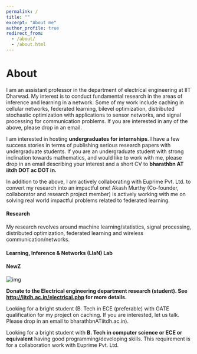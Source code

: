 ```yaml
---
permalink: /
title: ""
excerpt: "About me"
author_profile: true
redirect_from: 
  - /about/
  - /about.html
---
```


# About 

I am an assistant professor in the department of electrical engineering at IIT Dharwad. My interest is to conduct fundamental research in the areas of inference and learning in a network. Some of my work include caching in cellular networks, federated learning, bilevel optimization, distributed stochastic optimization with applications to sensor networks, and signal processing for communication problems. If you are interested in any of the above, please drop in an email.

I am interested in hosting **undergraduates for internships**. I have a few success stories in terms of publishing serious research papers with undergraduate students. If you are an undergraduate student with strong inclination towards mathematics, and would like to work with me, please drop in an email describing your interest and a short CV to **bharathbn AT iitdh DOT ac DOT in.** 

In addition to the above, I am actively collaborating with Euprime Pvt. Ltd. to convert my research into an impactful one! Akash Murthy (Co-founder, collaborator and research project member) is actively working with me on solving real world impactful problems related to federated learning.

#### Research

My research revolves around machine learning/statistics, signal processing, distributed optimization, federated learning and wireless communication/networks.

#### Learning, Inference & Networks (LIaN) Lab


#### NewZ

![img](https://bnbharath.files.wordpress.com/2020/06/img_1282.jpg?w=200)



**Donate to the Electrical engineering department research (student). See http://iitdh.ac.in/electrical.php for more details.**

Looking for a bright student (B. Tech in ECE (preferable) with GATE qualification for my project on caching. If you are interested, let us talk. Please drop in an email to bharathbnATiitdh.ac.in).

Looking for a bright student with **B. Tech in computer science or ECE or equivalent** having good programming/developing skills. This requirement is for a collaboration work with Euprime Pvt. Ltd.
